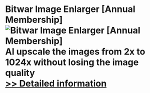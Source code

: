 # Bitwar Image Enlarger [Annual Membership]<br />![Bitwar Image Enlarger [Annual Membership]](https://mycommerce.akamaized.net/api/pimages/P301016509/BIG/301016509.PNG)<br />AI upscale the images from 2x to 1024x without losing the image quality<br />[>> Detailed information](https://secure.shareit.com/shareit/product.html?productid=301016509&affiliateid=200057808)